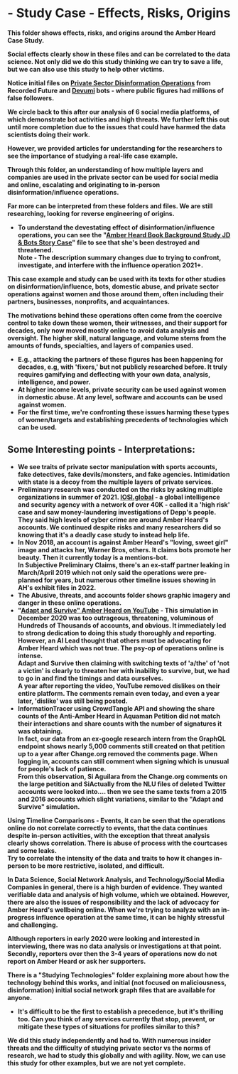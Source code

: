 # - Study Case - Effects, Risks, Origins

<b>This folder shows effects, risks, and origins around the Amber Heard Case Study. 

Social effects clearly show in these files and can be correlated to the data science. 
<b>Not only did we do this study thinking we can try to save a life, but we can also use this study to help other victims. 

Notice initial files on <a href="https://go.recordedfuture.com/hubfs/reports/cta-2019-0930.pdf">Private Sector Disinformation Operations</a> from Recorded Future and <a href="https://gadgets360.com/social-networking/news/devumi-a-firm-that-sells-fake-twitter-followers-to-be-probed-by-new-york-attorney-general-1805985">Devumi</a> bots - where public figures had millions of false followers.

We circle back to this after our analysis of 6 social media platforms, of which demonstrate bot activities and high threats. We further left this out until more completion due to the issues that could have harmed the data scientists doing their work.</b>

However, we provided articles for understanding for the researchers to see the importance of studying a real-life case example. 
  
 Through this folder, an understanding of how multiple layers and companies are used in the private sector can be used for social media and online, escalating and originating to in-person disinformation/influence operations.

Far more can be interpreted from these folders and files. We are still researching, looking for reverse engineering of origins.
  - To understand the devestating effect of disinformation/influence operations, you can see the "<a href="https://www.scribd.com/document/498883211/Amber-Heard-vs-Johnny-Depp-Bots-21st-Century-Story">Amber Heard Book Background Study JD & Bots Story Case</a>" file to see that she's been destroyed and threatened. 
<br>Note - The description summary changes due to trying to confront, investigate, and interfere with the influence operation 2021+.

This case example and study can be used with its texts for other studies on disinformation/influence, bots, domestic abuse, and private sector operations against women and those around them, often including their partners, businesses, nonprofits, and acquaintances. 
  
The motivations behind these operations often come from the coercive control to take down these women, their witnesses, and their support for decades, only now moved mostly online to avoid data analysis and oversight. The higher skill, natural language, and volume stems from the amounts of funds, specialties, and layers of companies used. 
- E.g., attacking the partners of these figures has been happening for decades, e.g, with 'fixers,' but not publicly researched before. It truly requires gamifying and deflecting with your own data, analysis, intelligence, and power.
- At higher income levels, private security can be used against women in domestic abuse. At any level, software and accounts can be used against women. 
 - For the first time, we're confronting these issues harming these types of women/targets and establishing precedents of technologies which can be used.


## Some Interesting points - Interpretations:
- We see traits of private sector manipulation with sports accounts, fake detectives, fake devils/monsters, and fake agencies. Intimidation with state is a decoy from the multiple layers of private services.
- Preliminary research was conducted on the risks by asking multiple organizations in summer of 2021. <a href="http://iosi.global">IOSI.global</a> - a global intelligence and security agency with a network of over 40K - called it a 'high risk' case and saw money-laundering investigations of Depp's people. They said high levels of cyber crime are around Amber Heard's accounts. We continued despite risks and many researchers did so knowing that it's a deadly case study to instead help life.
- In Nov 2018, an account is against Amber Heard's "loving, sweet girl" image and attacks her, Warner Bros, others. It claims bots promote her beauty. Then it currently today is a mentions-bot. 
<br>In Subjective Preliminary Claims, there's an ex-staff partner leaking in March/April 2019 which not only said the operations were pre-planned for years, but numerous other timeline issues showing in AH's exhibit files in 2022.
- The Abusive, threats, and accounts folder shows graphic imagery and danger in these online operations. 
- "<a href="https://www.youtube.com/watch?v=uretrfMA-Io">Adapt and Survive" Amber Heard on YouTube</a> - This simulation in December 2020 was too outrageous, threatening, voluminous of Hundreds of Thousands of accounts, and obvious. It immediately led to strong dedication to doing this study thoroughly and reporting. However, an AI Lead thought that others must be advocating for Amber Heard which was not true. The psy-op of operations online is intense.
<br> Adapt and Survive then claiming with switching texts of 'a/the' of 'not a victim' is clearly to threaten her with inability to survive, but, we had to go in and find the timings and data ourselves. 
<br>A year after reporting the video, YouTube removed dislikes on their entire platform. The comments remain even today, and even a year later, 'dislike' was still being posted.
- InformationTracer using CrowdTangle API and showing the share counts of the Anti-Amber Heard in Aquaman Petition did not match their interactions and share counts with the number of signatures it was obtaining.
<br> In fact, our data from an ex-google research intern from the GraphQL endpoint shows nearly 5,000 comments still created on that petition up to a year after Change.org removed the comments page. When logging in, accounts can still comment when signing which is unusual for people's lack of patience.
<br>From this observation, Si Aguilara from the Change.org comments on the large petition and SiActually from the NLU files of deleted Twitter accounts were looked into.... then we see the same texts from a 2015 and 2016 accounts which slight variations, similar to the "Adapt and Survive" simulation.


Using <b>Timeline Comparisons - Events</b>, it can be seen that the operations online do not correlate correctly to events, that the data continues despite in-person activities, with the exception that threat analysis clearly shows correlation. There is abuse of process with the courtcases and some leaks.
<br>Try to correlate the intensity of the data and traits to how it changes in-person to be more restrictive, isolated, and difficult.

In Data Science, Social Network Analysis, and Technology/Social Media Companies in general, there is a high burden of evidence. They wanted verifiable data and analysis of high volume, which we obtained. However, there are also the issues of responsibility and the lack of advocacy for Amber Heard's wellbeing online.
When we're trying to analyze with an in-progress influence operation at the same time, it can be highly stressful and challenging.

Although reporters in early 2020 were looking and interested in interviewing, there was no data analysis or investigations at that point. Secondly, reporters over then the 3-4 years of operations now do not report on Amber Heard or ask her supporters.

There is a "Studying Technologies" folder explaining more about how the technology behind this works, and initial (not focused on maliciousness, disinformation) initial social network graph files that are available for anyone.

- It's difficult to be the first to establish a precedence, but it's thrilling too. Can you think of any services currently that stop, prevent, or mitigate these types of situations for profiles similar to this?

<b>We did this study independently and had to. With numerous insider threats and the difficulty of studying private sector vs the norms of research, we had to study this globally and with agility. Now, we can use this study for other examples, but we are not yet complete.</b>
